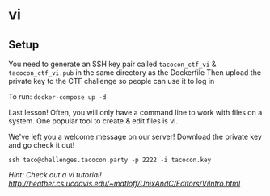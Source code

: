 # vi

## Setup
You need to generate an SSH key pair called `tacocon_ctf_vi` & `tacocon_ctf_vi.pub` in the same directory as the Dockerfile
Then upload the private key to the CTF challenge so people can use it to log in

To run: `docker-compose up -d` 


Last lesson! Often, you will only have a command line to work with files on a system. One popular tool to create & edit files is vi.

We've left you a welcome message on our server! Download the private key and go check it out!

`ssh taco@challenges.tacocon.party -p 2222 -i tacocon.key`

*Hint: Check out a vi tutorial! http://heather.cs.ucdavis.edu/~matloff/UnixAndC/Editors/ViIntro.html*